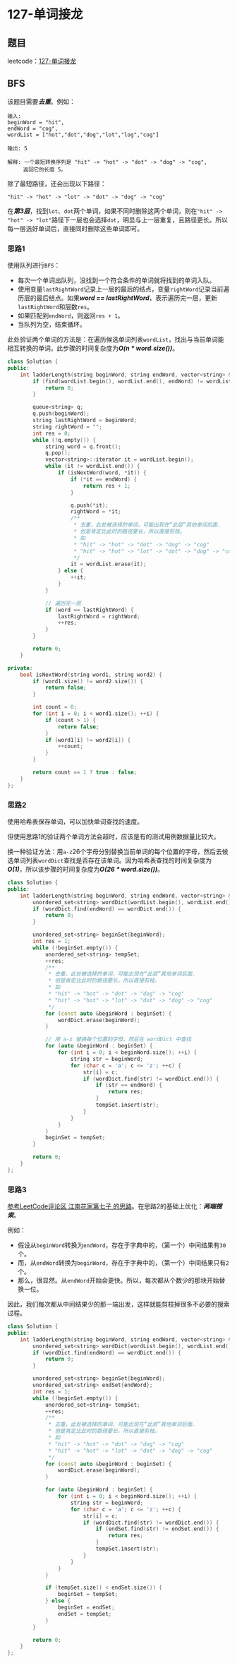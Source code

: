 # 127-单词接龙

## 题目

leetcode：[127-单词接龙](https://leetcode-cn.com/problems/word-ladder/)

## BFS

该题目需要***去重***。例如：

```
输入:
beginWord = "hit",
endWord = "cog",
wordList = ["hot","dot","dog","lot","log","cog"]

输出: 5

解释: 一个最短转换序列是 "hit" -> "hot" -> "dot" -> "dog" -> "cog",
     返回它的长度 5。
```

除了最短路径，还会出现以下路径：

```
"hit" -> "hot" -> "lot" -> "dot" -> "dog" -> "cog"
```

在***第3层***，找到`lot`、`dot`两个单词，如果不同时删除这两个单词，则在`"hit" -> "hot" -> "lot"`路径下一层也会选择`dot`，明显与上一层重复，且路径更长。所以每一层选好单词后，直接同时删除这些单词即可。

### 思路1

使用队列进行`BFS`：

- 每次一个单词出队列，没找到一个符合条件的单词就将找到的单词入队。
- 使用变量`lastRightWord`记录上一层的最后的结点，变量`rightWord`记录当前遍历层的最后结点。如果***word == lastRightWord***，表示遍历完一层，更新 `lastRightWord`和层数`res`。
- 如果匹配到`endWord`，则返回`res + 1`。
- 当队列为空，结束循环。

此处验证两个单词的方法是：在遍历候选单词列表`wordList`，找出与当前单词能相互转换的单词。此步骤的时间复杂度为***O(n \* word.size())***。

```c++
class Solution {
public:
    int ladderLength(string beginWord, string endWord, vector<string> &wordList) {
        if (find(wordList.begin(), wordList.end(), endWord) != wordList.end()) {
            return 0;
        }

        queue<string> q;
        q.push(beginWord);
        string lastRightWord = beginWord;
        string rightWord = "";
        int res = 0;
        while (!q.empty()) {
            string word = q.front();
            q.pop();
            vector<string>::iterator it = wordList.begin();
            while (it != wordList.end()) {
                if (isNextWord(word, *it)) {
                    if (*it == endWord) {
                        return res + 1;
                    }

                    q.push(*it);
                    rightWord = *it;
                    /**
                     * 去重，此处被选择的单词，可能出现在“此层”其他单词后面.
                     * 但是肯定比此时的路径要长，所以直接剪枝。
                     * 如
                     * "hit" -> "hot" -> "dot" -> "dog" -> "cog"
                     * "hit" -> "hot" -> "lot" -> "dot" -> "dog" -> "cog"
                     */
                    it = wordList.erase(it);
                } else {
                    ++it;
                }
            }

            // 遍历完一层
            if (word == lastRightWord) {
                lastRightWord = rightWord;
                ++res;
            }
        }

        return 0;
    }

private:
    bool isNextWord(string word1, string word2) {
        if (word1.size() != word2.size()) {
            return false;
        }

        int count = 0;
        for (int i = 0; i < word1.size(); ++i) {
            if (count > 1) {
                return false;
            }
            if (word1[i] != word2[i]) {
                ++count;
            }
        }

        return count == 1 ? true : false;
    }
};
```

### 思路2

使用哈希表保存单词，可以加快单词查找的速度。

但使用思路1的验证两个单词方法会超时，应该是有的测试用例数据量比较大。

换一种验证方法：用`a-z`26个字母分别替换当前单词的每个位置的字母，然后去候选单词列表`wordDict`查找是否存在该单词。因为哈希表查找的时间复杂度为***O(1)***，所以该步骤的时间复杂度为***O(26 \* word.size())***。

```c++
class Solution {
public:
    int ladderLength(string beginWord, string endWord, vector<string> &wordList) {
        unordered_set<string> wordDict(wordList.begin(), wordList.end());
        if (wordDict.find(endWord) == wordDict.end()) {
            return 0;
        }

        unordered_set<string> beginSet{beginWord};
        int res = 1;
        while (!beginSet.empty()) {
            unordered_set<string> tempSet;
            ++res;
            /**
             * 去重，此处被选择的单词，可能出现在“此层”其他单词后面.
             * 但是肯定比此时的路径要长，所以直接剪枝。
             * 如
             * "hit" -> "hot" -> "dot" -> "dog" -> "cog"
             * "hit" -> "hot" -> "lot" -> "dot" -> "dog" -> "cog"
             */
            for (const auto &beginWord : beginSet) {
                wordDict.erase(beginWord);
            }

            // 用 a-z 替换每个位置的字母，然后在 wordDict 中查找
            for (auto &beginWord : beginSet) {
                for (int i = 0; i < beginWord.size(); ++i) {
                    string str = beginWord;
                    for (char c = 'a'; c <= 'z'; ++c) {
                        str[i] = c;
                        if (wordDict.find(str) != wordDict.end()) {
                            if (str == endWord) {
                                return res;
                            }
                            tempSet.insert(str);
                        }
                    }
                }
            }
            beginSet = tempSet;           
        }

        return 0;
    }
};
```

### 思路3

[参考LeetCode评论区 江南花家第七子 的思路](https://leetcode-cn.com/problems/word-ladder/comments/21107)。在思路2的基础上优化：***两端搜索***。

例如：

- 假设从`beginWord`转换为`endWord`，存在于字典中的，（第一个）中间结果有`30`个。
- 而，从`endWord`转换为`beginWord`，存在于字典中的，（第一个）中间结果只有`2`个。
- 那么，很显然。从`endWord`开始会更快。所以，每次都从个数少的那块开始替换一位。

因此，我们每次都从中间结果少的那一端出发，这样就能剪枝掉很多不必要的搜索过程。

```c++
class Solution {
public:
    int ladderLength(string beginWord, string endWord, vector<string> &wordList) {
        unordered_set<string> wordDict(wordList.begin(), wordList.end());
        if (wordDict.find(endWord) == wordDict.end()) {
            return 0;
        }

        unordered_set<string> beginSet{beginWord};
        unordered_set<string> endSet{endWord};
        int res = 1;
        while (!beginSet.empty()) {
            unordered_set<string> tempSet;
            ++res;
            /**
             * 去重，此处被选择的单词，可能出现在“此层”其他单词后面.
             * 但是肯定比此时的路径要长，所以直接剪枝。
             * 如
             * "hit" -> "hot" -> "dot" -> "dog" -> "cog"
             * "hit" -> "hot" -> "lot" -> "dot" -> "dog" -> "cog"
             */
            for (const auto &beginWord : beginSet) {
                wordDict.erase(beginWord);
            }

            for (auto &beginWord : beginSet) {
                for (int i = 0; i < beginWord.size(); ++i) {
                    string str = beginWord;
                    for (char c = 'a'; c <= 'z'; ++c) {
                        str[i] = c;
                        if (wordDict.find(str) != wordDict.end()) {
                            if (endSet.find(str) != endSet.end()) {
                                return res;
                            }
                            tempSet.insert(str);
                        }
                    }
                }
            }

            if (tempSet.size() < endSet.size()) {
                beginSet = tempSet;
            } else {
                beginSet = endSet;
                endSet = tempSet;
            }
        }

        return 0;
    }
};
```

